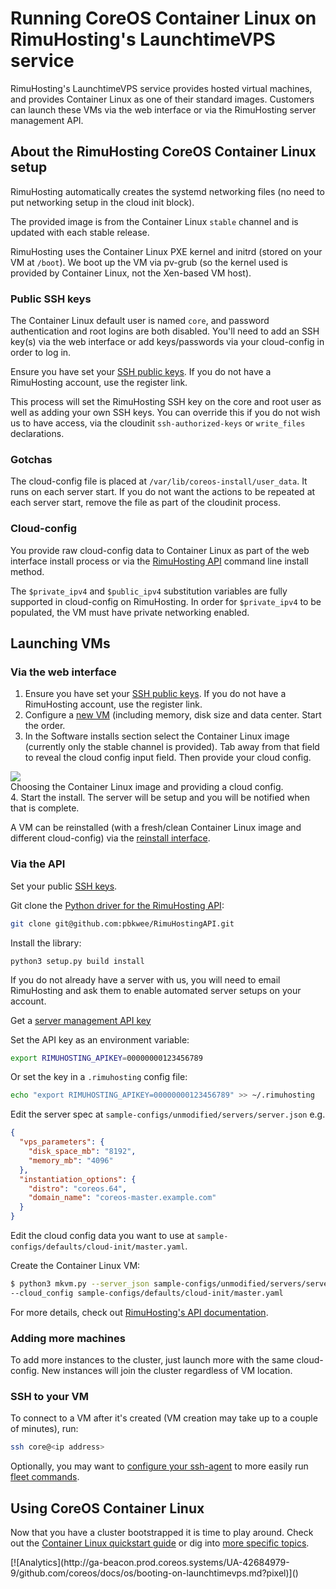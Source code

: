 # Running CoreOS Container Linux on RimuHosting's LaunchtimeVPS service

RimuHosting's LaunchtimeVPS service provides hosted virtual machines, and provides Container Linux as one of their standard images. Customers can launch these VMs via the web interface or via the RimuHosting server management API.

## About the RimuHosting CoreOS Container Linux setup

RimuHosting automatically creates the systemd networking files (no need to put networking setup in the cloud init block).

The provided image is from the Container Linux `stable` channel and is updated with each stable release.

RimuHosting uses the Container Linux PXE kernel and initrd (stored on your VM at `/boot`). We boot up the VM via pv-grub (so the kernel used is provided by Container Linux, not the Xen-based VM host).

### Public SSH keys

The Container Linux default user is named `core`, and password authentication and root logins are both disabled. You'll need to add an SSH key(s) via the web interface or add keys/passwords via your cloud-config in order to log in.

Ensure you have set your [SSH public keys][rh-ssh-keys-page]. If you do not have a RimuHosting account, use the register link.

This process will set the RimuHosting SSH key on the core and root user as well as adding your own SSH keys. You can override this if you do not wish us to have access, via the cloudinit `ssh-authorized-keys` or `write_files` declarations.

### Gotchas

The cloud-config file is placed at `/var/lib/coreos-install/user_data`. It runs on each server start. If you do not want the actions to be repeated at each server start, remove the file as part of the cloudinit process.

### Cloud-config

You provide raw cloud-config data to Container Linux as part of the web interface install process or via the [RimuHosting API][rh-api-docs] command line install method.

The `$private_ipv4` and `$public_ipv4` substitution variables are fully supported in cloud-config on RimuHosting. In order for `$private_ipv4` to be populated, the VM must have private networking enabled.

## Launching VMs

### Via the web interface

1. Ensure you have set your [SSH public keys][rh-ssh-keys-page]. If you do not have a RimuHosting account, use the register link.
2. Configure a [new VM][rh-variable-plan-page] (including memory, disk size and data center. Start the order.
2. In the Software installs section select the Container Linux image (currently only the stable channel is provided). Tab away from that field to reveal the cloud config input field. Then provide your cloud config.
<div class="row">
  <div class="col-lg-8 col-md-10 col-sm-8 col-xs-12 co-m-screenshot">
    <a href="rimuhosting-coreos-image-select-cloud-config.png">
      <img src="img/rimuhosting-coreos-image-select-cloud-config.png" />
    </a>
    <div class="co-m-screenshot-caption">Choosing the Container Linux image and providing a cloud config.</div>
  </div>
</div>
4. Start the install. The server will be setup and you will be notified when that is complete.

A VM can be reinstalled (with a fresh/clean Container Linux image and different cloud-config) via the [reinstall interface][rh-reinstall-page].

### Via the API

Set your public [SSH keys][rh-ssh-keys-page].

Git clone the [Python driver for the RimuHosting API][rh-python-driver-api]:

```sh
git clone git@github.com:pbkwee/RimuHostingAPI.git
```

Install the library:

```
python3 setup.py build install
```

If you do not already have a server with us, you will need to email RimuHosting and ask them to enable automated server setups on your account.

Get a [server management API key][rh-api-keys-page]

Set the API key as an environment variable:

```sh
export RIMUHOSTING_APIKEY=00000000123456789
```

Or set the key in a `.rimuhosting` config file:

```sh
echo "export RIMUHOSTING_APIKEY=00000000123456789" >> ~/.rimuhosting
```

Edit the server spec at `sample-configs/unmodified/servers/server.json` e.g.

```json
{
  "vps_parameters": {
    "disk_space_mb": "8192",
    "memory_mb": "4096"
  },
  "instantiation_options": {
    "distro": "coreos.64",
    "domain_name": "coreos-master.example.com"
  }
}
```

Edit the cloud config data you want to use at `sample-configs/defaults/cloud-init/master.yaml`.

Create the Container Linux VM:

```sh
$ python3 mkvm.py --server_json sample-configs/unmodified/servers/server.json \
--cloud_config sample-configs/defaults/cloud-init/master.yaml
```

For more details, check out [RimuHosting's API documentation][rh-api-docs].

### Adding more machines

To add more instances to the cluster, just launch more with the same cloud-config. New instances will join the cluster regardless of VM location.

### SSH to your VM

To connect to a VM after it's created (VM creation may take up to a couple of minutes), run:

```sh
ssh core@<ip address>
```

Optionally, you may want to [configure your ssh-agent](https://github.com/coreos/fleet/blob/master/Documentation/using-the-client.md#remote-fleet-access) to more easily run [fleet commands](../fleet/launching-containers-fleet.md).

## Using CoreOS Container Linux

Now that you have a cluster bootstrapped it is time to play around. Check out the [Container Linux quickstart guide](quickstart.md) or dig into [more specific topics](https://coreos.com/docs).

[rh-api-docs]: http://apidocs.rimuhosting.com/jaxrsdocs/index.html
[rh-ssh-keys-page]: https://launchtimevps.com/cp/sshkeys.jsp
[rh-variable-plan-page]: https://launchtimevps.com/#variable_plan
[rh-reinstall-page]: https://rimuhosting.com/cp/vps/disk/install.jsp
[rh-api-keys-page]: https://rimuhosting.com/cp/apikeys.jsp
[rh-python-driver-api]: https://github.com/pbkwee/RimuHostingAPI

<!-- BEGIN ANALYTICS --> [![Analytics](http://ga-beacon.prod.coreos.systems/UA-42684979-9/github.com/coreos/docs/os/booting-on-launchtimevps.md?pixel)]() <!-- END ANALYTICS -->